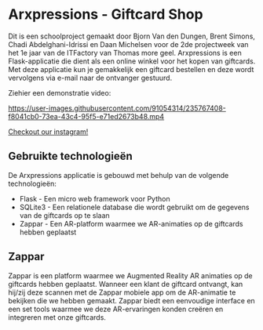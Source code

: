 # Arxpressions - Giftcard Shop

Dit is een schoolproject gemaakt door Bjorn Van den Dungen, Brent Simons, Chadi Abdelghani-Idrissi en Daan Michelsen voor de 2de projectweek van het 1e jaar van de ITFactory van Thomas more geel. Arxpressions is een Flask-applicatie die dient als een online winkel voor het kopen van giftcards. Met deze applicatie kun je gemakkelijk een giftcard bestellen en deze wordt vervolgens via e-mail naar de ontvanger gestuurd.

Ziehier een demonstratie video:

https://user-images.githubusercontent.com/91054314/235767408-f8041cb0-73ea-43c4-95f5-e71ed2673b48.mp4

[Checkout our instagram!](https://www.instagram.com/arxpressionsteam1/)

## Gebruikte technologieën

De Arxpressions applicatie is gebouwd met behulp van de volgende technologieën:

- Flask - Een micro web framework voor Python
- SQLite3 - Een relationele database die wordt gebruikt om de gegevens van de giftcards op te slaan
- Zappar - Een AR-platform waarmee we AR-animaties op de giftcards hebben geplaatst

## Zappar

Zappar is een platform waarmee we Augmented Reality AR animaties op de giftcards hebben geplaatst. Wanneer een klant de giftcard ontvangt, kan hij/zij deze scannen met de Zappar mobiele app om de AR-animatie te bekijken die we hebben gemaakt. Zappar biedt een eenvoudige interface en een set tools waarmee we deze AR-ervaringen konden creëren en integreren met onze giftcards.
